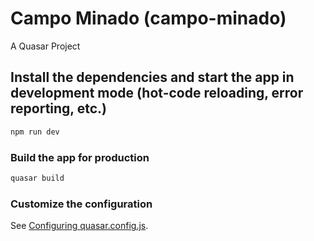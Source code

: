 # Campo Minado (campo-minado)

A Quasar Project

## Install the dependencies and start the app in development mode (hot-code reloading, error reporting, etc.)

```bash
npm run dev
```

### Build the app for production

```bash
quasar build
```

### Customize the configuration

See [Configuring quasar.config.js](https://v2.quasar.dev/quasar-cli-webpack/quasar-config-js).
